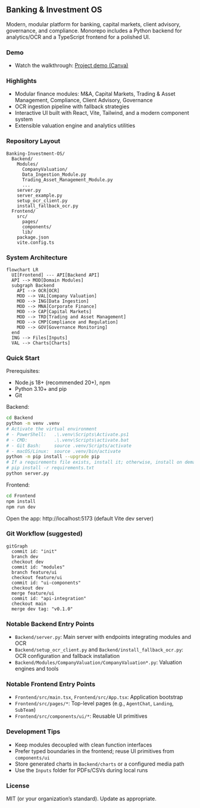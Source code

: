 ## Banking & Investment OS

Modern, modular platform for banking, capital markets, client advisory, governance, and compliance. Monorepo includes a Python backend for analytics/OCR and a TypeScript frontend for a polished UI.

### Demo
- Watch the walkthrough: [Project demo (Canva)](https://www.canva.com/design/DAG1HGuwmr4/A05HBRJZdkt7Ys4ZYyszCw/edit?utm_content=DAG1HGuwmr4&utm_campaign=designshare&utm_medium=link2&utm_source=sharebutton)

### Highlights
- Modular finance modules: M&A, Capital Markets, Trading & Asset Management, Compliance, Client Advisory, Governance
- OCR ingestion pipeline with fallback strategies
- Interactive UI built with React, Vite, Tailwind, and a modern component system
- Extensible valuation engine and analytics utilities

### Repository Layout
```
Banking-Investment-OS/
  Backend/
    Modules/
      CompanyValuation/
      Data_Ingestion_Module.py
      Trading_Asset_Management_Module.py
      ...
    server.py
    server_example.py
    setup_ocr_client.py
    install_fallback_ocr.py
  Frontend/
    src/
      pages/
      components/
      lib/
    package.json
    vite.config.ts
```

### System Architecture
```mermaid
flowchart LR
  UI[Frontend] --- API[Backend API]
  API --> MOD[Domain Modules]
  subgraph Backend
    API --> OCR[OCR]
    MOD --> VAL[Company Valuation]
    MOD --> ING[Data Ingestion]
    MOD --> MNA[Corporate Finance]
    MOD --> CAP[Capital Markets]
    MOD --> TRD[Trading and Asset Management]
    MOD --> CMP[Compliance and Regulation]
    MOD --> GOV[Governance Monitoring]
  end
  ING --> Files[Inputs]
  VAL --> Charts[Charts]
```

### Quick Start

Prerequisites:
- Node.js 18+ (recommended 20+), npm
- Python 3.10+ and pip
- Git

Backend:
```bash
cd Backend
python -m venv .venv
# Activate the virtual environment
# - PowerShell:   .\.venv\Scripts\Activate.ps1
# - CMD:          .\.venv\Scripts\activate.bat
# - Git Bash:     source .venv/Scripts/activate
# - macOS/Linux:  source .venv/bin/activate
python -m pip install --upgrade pip
# If a requirements file exists, install it; otherwise, install on demand as modules require
# pip install -r requirements.txt
python server.py
```

Frontend:
```bash
cd Frontend
npm install
npm run dev
```

Open the app: http://localhost:5173 (default Vite dev server)

### Git Workflow (suggested)
```mermaid
gitGraph
  commit id: "init"
  branch dev
  checkout dev
  commit id: "modules"
  branch feature/ui
  checkout feature/ui
  commit id: "ui-components"
  checkout dev
  merge feature/ui
  commit id: "api-integration"
  checkout main
  merge dev tag: "v0.1.0"
```

### Notable Backend Entry Points
- `Backend/server.py`: Main server with endpoints integrating modules and OCR
- `Backend/setup_ocr_client.py` and `Backend/install_fallback_ocr.py`: OCR configuration and fallback installation
- `Backend/Modules/CompanyValuation/CompanyValuation*.py`: Valuation engines and tools

### Notable Frontend Entry Points
- `Frontend/src/main.tsx`, `Frontend/src/App.tsx`: Application bootstrap
- `Frontend/src/pages/*`: Top-level pages (e.g., `AgentChat`, `Landing`, `SubTeam`)
- `Frontend/src/components/ui/*`: Reusable UI primitives

### Development Tips
- Keep modules decoupled with clean function interfaces
- Prefer typed boundaries in the frontend; reuse UI primitives from `components/ui`
- Store generated charts in `Backend/charts` or a configured media path
- Use the `Inputs` folder for PDFs/CSVs during local runs

### License
MIT (or your organization’s standard). Update as appropriate.


